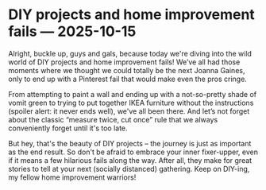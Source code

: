 # DIY projects and home improvement fails — 2025-10-15

Alright, buckle up, guys and gals, because today we're diving into the wild world of DIY projects and home improvement fails! We’ve all had those moments where we thought we could totally be the next Joanna Gaines, only to end up with a Pinterest fail that would make even the pros cringe.

From attempting to paint a wall and ending up with a not-so-pretty shade of vomit green to trying to put together IKEA furniture without the instructions (spoiler alert: it never ends well), we've all been there. And let’s not forget about the classic “measure twice, cut once” rule that we always conveniently forget until it's too late.

But hey, that's the beauty of DIY projects – the journey is just as important as the end result. So don't be afraid to embrace your inner fixer-upper, even if it means a few hilarious fails along the way. After all, they make for great stories to tell at your next (socially distanced) gathering. Keep on DIY-ing, my fellow home improvement warriors!